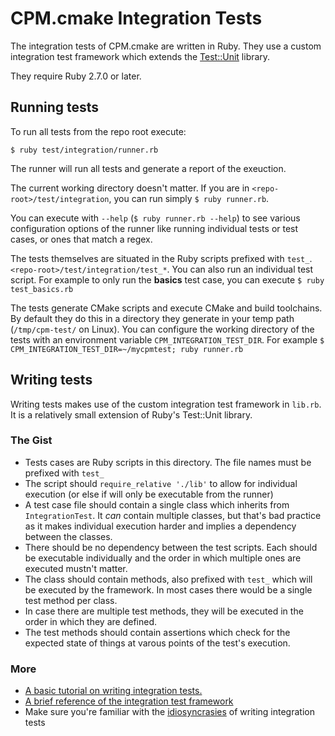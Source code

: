 # CPM.cmake Integration Tests

The integration tests of CPM.cmake are written in Ruby. They use a custom integration test framework which extends the [Test::Unit](https://www.rubydoc.info/github/test-unit/test-unit/Test/Unit) library.

They require Ruby 2.7.0 or later.

## Running tests

To run all tests from the repo root execute:

```
$ ruby test/integration/runner.rb
```

The runner will run all tests and generate a report of the exeuction.

The current working directory doesn't matter. If you are in `<repo-root>/test/integration`, you can run simply `$ ruby runner.rb`.

You can execute with `--help` (`$ ruby runner.rb --help`) to see various configuration options of the runner like running individual tests or test cases, or ones that match a regex.

The tests themselves are situated in the Ruby scripts prefixed with `test_`. `<repo-root>/test/integration/test_*`. You can also run an individual test script. For example to only run the **basics** test case, you can execute `$ ruby test_basics.rb`

The tests generate CMake scripts and execute CMake and build toolchains. By default they do this in a directory they generate in your temp path (`/tmp/cpm-test/` on Linux). You can configure the working directory of the tests with an environment variable `CPM_INTEGRATION_TEST_DIR`. For example `$ CPM_INTEGRATION_TEST_DIR=~/mycpmtest; ruby runner.rb`

## Writing tests

Writing tests makes use of the custom integration test framework in `lib.rb`. It is a relatively small extension of Ruby's Test::Unit library.

### The Gist

* Tests cases are Ruby scripts in this directory. The file names must be prefixed with `test_`
* The script should `require_relative './lib'` to allow for individual execution (or else if will only be executable from the runner)
* A test case file should contain a single class which inherits from `IntegrationTest`. It *can* contain multiple classes, but that's bad practice as it makes individual execution harder and implies a dependency between the classes.
* There should be no dependency between the test scripts. Each should be executable individually and the order in which multiple ones are executed mustn't matter.
* The class should contain methods, also prefixed with `test_` which will be executed by the framework. In most cases there would be a single test method per class.
* In case there are multiple test methods, they will be executed in the order in which they are defined.
* The test methods should contain assertions which check for the expected state of things at varous points of the test's execution.

### More

* [A basic tutorial on writing integration tests.](tutorial.md)
* [A brief reference of the integration test framework](reference.md)
* Make sure you're familiar with the [idiosyncrasies](idiosyncrasies.md) of writing integration tests
